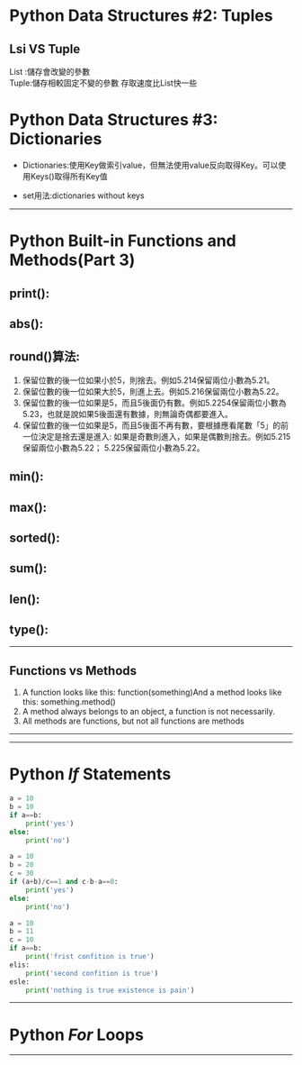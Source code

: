 # Python Data Structures #2: Tuples
## Lsi VS Tuple  
List :儲存會改變的參數  
Tuple:儲存相較固定不變的參數 存取速度比List快一些  

# Python Data Structures #3: Dictionaries
* Dictionaries:使用Key做索引value，但無法使用value反向取得Key。可以使用Keys()取得所有Key值

* set用法:dictionaries without keys 

---
# Python Built-in Functions and Methods(Part 3)
## print():

## abs():

## round()算法:  
1. 保留位數的後一位如果小於5，則捨去。例如5.214保留兩位小數為5.21。
2. 保留位數的後一位如果大於5，則進上去。例如5.216保留兩位小數為5.22。
3. 保留位數的後一位如果是5，而且5後面仍有數。例如5.2254保留兩位小數為5.23，也就是說如果5後面還有數據，則無論奇偶都要進入。
4. 保留位數的後一位如果是5，而且5後面不再有數，要根據應看尾數「5」的前一位決定是捨去還是進入: 如果是奇數則進入，如果是偶數則捨去。例如5.215保留兩位小數為5.22； 5.225保留兩位小數為5.22。

## min():
## max():
## sorted():
## sum():
## len():
## type():
---
## Functions vs Methods
1. A function looks like this: function(something)And a method looks like this: something.method()
2. A method always belongs to an object, a function is not necessarily.
3. All methods are functions, but not all functions are methods
---





---
# Python *If* Statements

```py
a = 10
b = 10
if a==b:
    print('yes')
else:
    print('no')

```
```py
a = 10
b = 20
c = 30
if (a+b)/c==1 and c-b-a==0:
    print('yes')
else:
    print('no')
```
```py
a = 10
b = 11
c = 10
if a==b:
    print('frist confition is true')
elis:
    print('second confition is true')
esle:
    print('nothing is true existence is pain')
```
---
# Python *For* Loops

---
